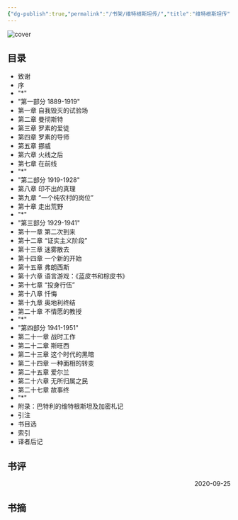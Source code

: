 ```yaml
---
{"dg-publish":true,"permalink":"/书架/维特根斯坦传/","title":"维特根斯坦传"}
---
```



![cover](https://s2.loli.net/2025/10/10/GNtpdqjOZ7QRKSi.png)

## 目录


  - 致谢
  - 序
  - "*"
  - "第一部分 1889-1919"
  - 第一章 自我毁灭的试验场
  - 第二章 曼彻斯特
  - 第三章 罗素的爱徒
  - 第四章 罗素的导师
  - 第五章 挪威
  - 第六章 火线之后
  - 第七章 在前线
  - "*"
  - "第二部分 1919-1928"
  - 第八章 印不出的真理
  - 第九章 “一个纯农村的岗位”
  - 第十章 走出荒野
  - "*"
  - "第三部分 1929-1941"
  - 第十一章 第二次到来
  - 第十二章 “证实主义阶段”
  - 第十三章 迷雾散去
  - 第十四章 一个新的开始
  - 第十五章 弗朗西斯
  - 第十六章 语言游戏：《蓝皮书和棕皮书》
  - 第十七章 “投身行伍”
  - 第十八章 忏悔
  - 第十九章 奥地利终结
  - 第二十章 不情愿的教授
  - "*"
  - "第四部分 1941-1951"
  - 第二十一章 战时工作
  - 第二十二章 斯旺西
  - 第二十三章 这个时代的黑暗
  - 第二十四章 一种面相的转变
  - 第二十五章 爱尔兰
  - 第二十六章 无所归属之民
  - 第二十七章 故事终
  - "*"
  - 附录：巴特利的维特根斯坦及加密札记
  - 引注
  - 书目选
  - 索引
  - 译者后记

## 书评



<p align="right">2020-09-25</p>

## 书摘